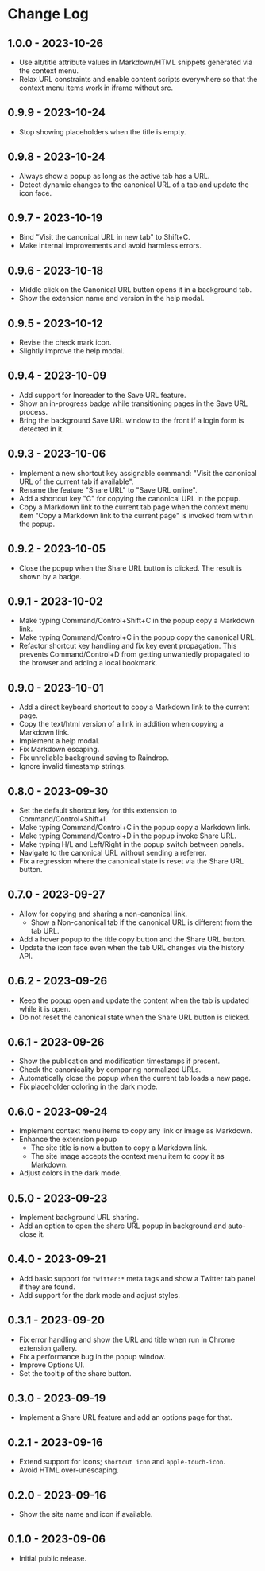 # Change Log

## 1.0.0 - 2023-10-26

- Use alt/title attribute values in Markdown/HTML snippets generated via the context menu.
- Relax URL constraints and enable content scripts everywhere so that the context menu items work in iframe without src.

## 0.9.9 - 2023-10-24

- Stop showing placeholders when the title is empty.

## 0.9.8 - 2023-10-24

- Always show a popup as long as the active tab has a URL.
- Detect dynamic changes to the canonical URL of a tab and update the icon face.

## 0.9.7 - 2023-10-19

- Bind "Visit the canonical URL in new tab" to Shift+C.
- Make internal improvements and avoid harmless errors.

## 0.9.6 - 2023-10-18

- Middle click on the Canonical URL button opens it in a background tab.
- Show the extension name and version in the help modal.

## 0.9.5 - 2023-10-12

- Revise the check mark icon.
- Slightly improve the help modal.

## 0.9.4 - 2023-10-09

- Add support for Inoreader to the Save URL feature.
- Show an in-progress badge while transitioning pages in the Save URL process.
- Bring the background Save URL window to the front if a login form is detected in it.

## 0.9.3 - 2023-10-06

- Implement a new shortcut key assignable command: "Visit the canonical URL of the current tab if available".
- Rename the feature "Share URL" to "Save URL online".
- Add a shortcut key "C" for copying the canonical URL in the popup.
- Copy a Markdown link to the current tab page when the context menu item "Copy a Markdown link to the current page" is invoked from within the popup.

## 0.9.2 - 2023-10-05

- Close the popup when the Share URL button is clicked.  The result is shown by a badge.

## 0.9.1 - 2023-10-02

- Make typing Command/Control+Shift+C in the popup copy a Markdown link.
- Make typing Command/Control+C in the popup copy the canonical URL.
- Refactor shortcut key handling and fix key event propagation.  This prevents Command/Control+D from getting unwantedly propagated to the browser and adding a local bookmark.

## 0.9.0 - 2023-10-01

- Add a direct keyboard shortcut to copy a Markdown link to the current page.
- Copy the text/html version of a link in addition when copying a Markdown link.
- Implement a help modal.
- Fix Markdown escaping.
- Fix unreliable background saving to Raindrop.
- Ignore invalid timestamp strings.

## 0.8.0 - 2023-09-30

- Set the default shortcut key for this extension to Command/Control+Shift+I.
- Make typing Command/Control+C in the popup copy a Markdown link.
- Make typing Command/Control+D in the popup invoke Share URL.
- Make typing H/L and Left/Right in the popup switch between panels.
- Navigate to the canonical URL without sending a referrer.
- Fix a regression where the canonical state is reset via the Share URL button.

## 0.7.0 - 2023-09-27

- Allow for copying and sharing a non-canonical link.
    - Show a Non-canonical tab if the canonical URL is different from the tab URL.
- Add a hover popup to the title copy button and the Share URL button.
- Update the icon face even when the tab URL changes via the history API.

## 0.6.2 - 2023-09-26

- Keep the popup open and update the content when the tab is updated while it is open.
- Do not reset the canonical state when the Share URL button is clicked.

## 0.6.1 - 2023-09-26

- Show the publication and modification timestamps if present.
- Check the canonicality by comparing normalized URLs.
- Automatically close the popup when the current tab loads a new page.
- Fix placeholder coloring in the dark mode.

## 0.6.0 - 2023-09-24

- Implement context menu items to copy any link or image as Markdown.
- Enhance the extension popup
   - The site title is now a button to copy a Markdown link.
   - The site image accepts the context menu item to copy it as Markdown.
- Adjust colors in the dark mode.

## 0.5.0 - 2023-09-23

- Implement background URL sharing.
- Add an option to open the share URL popup in background and auto-close it.

## 0.4.0 - 2023-09-21

- Add basic support for `twitter:*` meta tags and show a Twitter tab panel if they are found.
- Add support for the dark mode and adjust styles.

## 0.3.1 - 2023-09-20

- Fix error handling and show the URL and title when run in Chrome extension gallery.
- Fix a performance bug in the popup window.
- Improve Options UI.
- Set the tooltip of the share button.

## 0.3.0 - 2023-09-19

- Implement a Share URL feature and add an options page for that.

## 0.2.1 - 2023-09-16

- Extend support for icons; `shortcut icon` and `apple-touch-icon`.
- Avoid HTML over-unescaping.

## 0.2.0 - 2023-09-16

- Show the site name and icon if available.

## 0.1.0 - 2023-09-06

- Initial public release.
